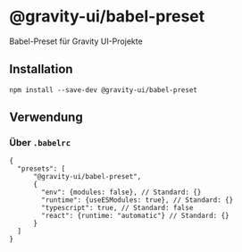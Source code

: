 # @gravity-ui/babel-preset

Babel-Preset für Gravity UI-Projekte

## Installation
```
npm install --save-dev @gravity-ui/babel-preset
```

## Verwendung

### Über `.babelrc`

```json5
{
  "presets": [
      "@gravity-ui/babel-preset",
      {
        "env": {modules: false}, // Standard: {}
        "runtime": {useESModules: true}, // Standard: {}
        "typescript": true, // Standard: false
        "react": {runtime: "automatic"} // Standard: {}
      }
  ]
}
```